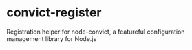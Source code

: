 # convict-register
Registration helper for node-convict, a featureful configuration management library for Node.js
